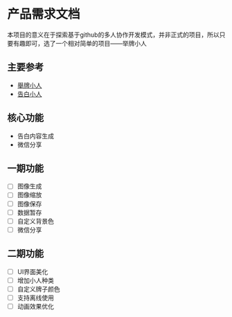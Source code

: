 # 产品需求文档

本项目的意义在于探索基于github的多人协作开发模式，并非正式的项目，所以只要有趣即可，选了一个相对简单的项目——举牌小人

## 主要参考

* [舉牌小人](http://upuptoyou.com/)
* [告白小人](https://itunes.apple.com/cn/app/gao-bai-xiao-ren/id886059850?mt=8)

## 核心功能

- 告白内容生成
- 微信分享

## 一期功能

- [ ] 图像生成
- [ ] 图像缩放
- [ ] 图像保存
- [ ] 数据暂存
- [ ] 自定义背景色
- [ ] 微信分享

## 二期功能

- [ ] UI界面美化
- [ ] 增加小人种类
- [ ] 自定义牌子颜色
- [ ] 支持离线使用
- [ ] 动画效果优化